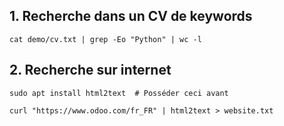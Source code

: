 
## 1. Recherche dans un CV de keywords

```shell
cat demo/cv.txt | grep -Eo "Python" | wc -l
```


## 2. Recherche sur internet

```shell
sudo apt install html2text  # Posséder ceci avant
```

```shell
curl "https://www.odoo.com/fr_FR" | html2text > website.txt
```

